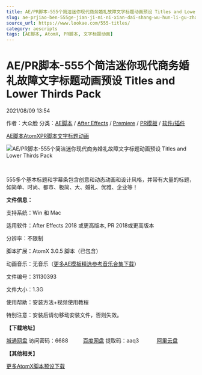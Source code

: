 ```yaml
---
title: AE/PR脚本-555个简洁迷你现代商务婚礼故障文字标题动画预设 Titles and Lower Thirds Pack
slug: ae-prjiao-ben-555ge-jian-ji-mi-ni-xian-dai-shang-wu-hun-li-gu-zhang-wen-zi-biao-ti-dong-hua-yu-she-titles-and-lower-thirds-pack
source_url: https://www.lookae.com/555-titles/
category: aescripts
tags: [AE脚本, AtomX, PR脚本, 文字标题动画]
---
```

# AE/PR脚本-555个简洁迷你现代商务婚礼故障文字标题动画预设 Titles and Lower Thirds Pack

2021/08/09 13:54

作者：大众脸
分类：[AE脚本](https://www.lookae.com/after-effects/aescripts/) / [After Effects](https://www.lookae.com/after-effects/) / [Premiere](https://www.lookae.com/qitarjcj/premierezy/) / [PR模板](https://www.lookae.com/prmoban/) / [软件/插件](https://www.lookae.com/qitarjcj/)

[AE脚本](https://www.lookae.com/tag/ae%e8%84%9a%e6%9c%ac/)[AtomX](https://www.lookae.com/tag/atomx/)[PR脚本](https://www.lookae.com/tag/pr%e8%84%9a%e6%9c%ac/)[文字标题动画](https://www.lookae.com/tag/%e6%96%87%e5%ad%97%e6%a0%87%e9%a2%98%e5%8a%a8%e7%94%bb/)

![AE/PR脚本-555个简洁迷你现代商务婚礼故障文字标题动画预设 Titles and Lower Thirds Pack](https://www.lookae.com/wp-content/uploads/2021/08/Titles-and-Lower-Thirds-Pack.jpg "AE/PR脚本-555个简洁迷你现代商务婚礼故障文字标题动画预设 Titles and Lower Thirds Pack-LookAE.com")

[﻿﻿﻿](https://cloud.video.taobao.com//play/u/705956171/p/1/e/6/t/1/322219351846.mp4)

555多个基本标题和字幕条包含创意和动态动画和设计风格，并带有大量的标题，如简单、时尚、都市、极简、大、婚礼、优雅、企业等！

**文件信息：**

支持系统：Win 和 Mac

适用软件：After Effects 2018 或更高版本, PR 2018或更高版本

分辨率：不限制

脚本扩展：AtomX 3.0.5 脚本（已包含）

动画音乐：无音乐（[更多AE模板精选参考音乐合集下载](https://item.taobao.com/item.htm?spm=a1z10.1.w4004-2793089344.4.MUvxbV&id=37289930486)）

文件编号：31130393

文件大小：1.3G

使用帮助：安装方法+视频使用教程

特别注意：安装后请勿移动安装文件，否则失效。

**【下载地址】**

[城通网盘](https://url62.ctfile.com/f/680462-505465218-cdd96c) 访问密码：6688          [百度网盘](https://pan.baidu.com/s/1KNgB8nkbYezKl3c0SYK-pA) 提取码：aaq3            [阿里云盘](https://www.aliyundrive.com/s/i2vGUXuRr3h)

**【其他相关】**

[更多AtomX脚本预设下载](https://www.lookae.com/tag/atomx/)
